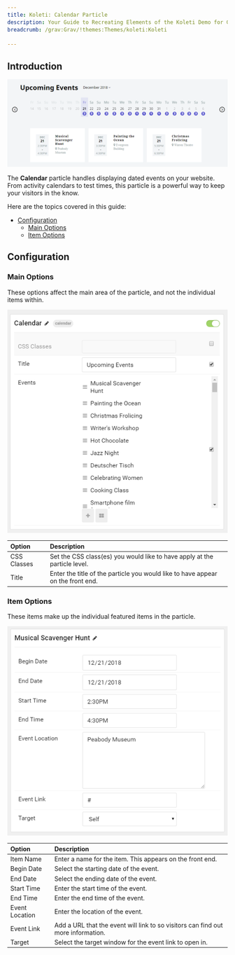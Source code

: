 ```yaml
---
title: Koleti: Calendar Particle
description: Your Guide to Recreating Elements of the Koleti Demo for Grav
breadcrumb: /grav:Grav/!themes:Themes/koleti:Koleti

---
```


## Introduction

![](assets/particle_calendar1.png)

The **Calendar** particle handles displaying dated events on your website. From activity calendars to test times, this particle is a powerful way to keep your visitors in the know.

Here are the topics covered in this guide:

* [Configuration](#configuration)
    - [Main Options](#main-options)
    - [Item Options](#item-options)

## Configuration

### Main Options 

These options affect the main area of the particle, and not the individual items within.

![](assets/particle_calendar2.png)

| Option      | Description                                                                     |
| :-----      | :-----                                                                          |
| CSS Classes | Set the CSS class(es) you would like to have apply at the particle level.       |
| Title       | Enter the title of the particle you would like to have appear on the front end. |

### Item Options

These items make up the individual featured items in the particle.

![](assets/particle_calendar3.png)

| Option         | Description                                                                      |
| :-----         | :-----                                                                           |
| Item Name      | Enter a name for the item. This appears on the front end.                        |
| Begin Date     | Select the starting date of the event.                                           |
| End Date       | Select the ending date of the event.                                             |
| Start Time     | Enter the start time of the event.                                               |
| End Time       | Enter the end time of the event.                                                 |
| Event Location | Enter the location of the event.                                                 |
| Event Link     | Add a URL that the event will link to so visitors can find out more information. |
| Target         | Select the target window for the event link to open in.                          |

